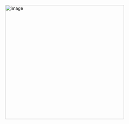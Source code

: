<img width="386" height="371" alt="image" src="https://github.com/user-attachments/assets/908c1cdb-733a-4437-be3e-40024f88c94b" />
